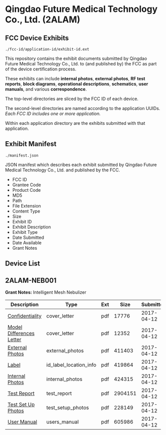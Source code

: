 # Qingdao Future Medical Technology Co., Ltd. (2ALAM)
## FCC Device Exhibits

```
./fcc-id/application-id/exhibit-id.ext
```

This repository contains the exhibit documents submitted by Qingdao Future Medical Technology Co., Ltd. to (and published by) the FCC as part of the device certification process.

These exhibits can include **internal photos**, **external photos**, **RF test reports**, **block diagrams**, **operational descriptions**, **schematics**, **user manuals**, and various **correspondence**.

The top-level directories are sliced by the FCC ID of each device.

The second-level directories are named according to the application UUIDs. *Each FCC ID includes one or more application.*

Within each application directory are the exhibits submitted with that application. 

## Exhibit Manifest

```
./manifest.json
```

JSON manifest which describes each exhibit submitted by Qingdao Future Medical Technology Co., Ltd. and published by the FCC.

- FCC ID
- Grantee Code
- Product Code
- MD5
- Path
- File Extension
- Content Type
- Size
- Exhibit ID
- Exhibit Description
- Exhibit Type
- Date Submitted
- Date Available
- Grant Notes

## Device List
## 2ALAM-NEB001
**Grant Notes:** Intelligent Mesh Nebulizer

| Description | Type | Ext | Size | Submitted | Available |
| ----------- | ---- | --- | ---- | --------- | --------- |
| [Confidentiality](2ALAM-NEB001/679dd77ea5c941fb1d34bc9f3338c347/3355542.pdf) | cover_letter | pdf | 17776 | 2017-04-12 | 2017-04-14 |
| [Model Differences Letter](2ALAM-NEB001/679dd77ea5c941fb1d34bc9f3338c347/3355543.pdf) | cover_letter | pdf | 12352 | 2017-04-12 | 2017-04-14 |
| [External Photos](2ALAM-NEB001/679dd77ea5c941fb1d34bc9f3338c347/3355544.pdf) | external_photos | pdf | 411403 | 2017-04-12 | 2017-04-14 |
| [Label](2ALAM-NEB001/679dd77ea5c941fb1d34bc9f3338c347/3355548.pdf) | id_label_location_info | pdf | 419864 | 2017-04-12 | 2017-04-14 |
| [Internal Photos](2ALAM-NEB001/679dd77ea5c941fb1d34bc9f3338c347/3355546.pdf) | internal_photos | pdf | 424315 | 2017-04-12 | 2017-04-14 |
| [Test Report](2ALAM-NEB001/679dd77ea5c941fb1d34bc9f3338c347/3355558.pdf) | test_report | pdf | 2904151 | 2017-04-12 | 2017-04-14 |
| [Test Set Up Photos](2ALAM-NEB001/679dd77ea5c941fb1d34bc9f3338c347/3355556.pdf) | test_setup_photos | pdf | 228149 | 2017-04-12 | 2017-04-14 |
| [User Manual](2ALAM-NEB001/679dd77ea5c941fb1d34bc9f3338c347/3355562.pdf) | users_manual | pdf | 605986 | 2017-04-12 | 2017-04-14 |
